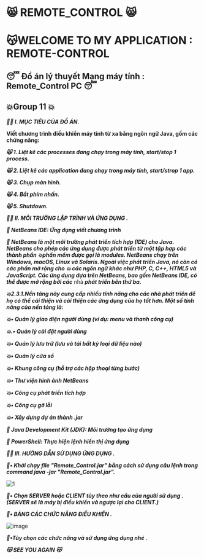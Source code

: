 #                                                              :smile_cat: REMOTE_CONTROL :smile_cat:
#                                                         :kissing_cat:WELCOME TO MY APPLICATION : REMOTE-CONTROL
##                                                       :sleeping: Đồ án lý thuyết Mạng máy tính : Remote_Control PC  :sleeping:
##                                                       :boom:Group 11 :boom:

**_:face_in_clouds:  I.  MỤC TIÊU CỦA ĐỒ ÁN._**

**Viết chương trình điều khiển máy tính từ xa bằng ngôn ngữ Java, gồm các chứng năng:**

**_:scream_cat:	1. Liệt kê các processes đang chạy trong máy tính, start/stop 1 process._**

**_:scream_cat:	2. Liệt kê các application đang chạy trong máy tính, start/strop 1 app._**

**_:scream_cat:	3. Chụp màn hình._**

**_:scream_cat:	4. Bắt phím nhấn._**

**_:scream_cat:	5. Shutdown._**



**_:face_in_clouds:  II. MÔI TRƯỜNG LẬP TRÌNH VÀ ỨNG DỤNG ._**

**_:sparkling_heart:	NetBeans IDE: Ứng dụng viết chương trình_**

**_:speech_balloon:     NetBeans là một môi trường phát triển tích hợp (IDE) cho Java. NetBeans cho phép các ứng dụng được phát triển từ một tập hợp các thành phần_**
**_:boom:phần mềm được gọi là modules. NetBeans chạy trên Windows, macOS, Linux và Solaris. Ngoài việc phát triển Java, nó còn có các phần mở rộng cho_**
**_:boom: các ngôn ngữ khác như PHP, C, C++, HTML5 và JavaScript. Các ứng dụng dựa trên NetBeans, bao gồm NetBeans IDE, có thể được mở rộng bởi các_** nhà
**_phát triển bên thứ ba._**

**_:boom:2.3.1.Nền tảng này cung cấp nhiều tính năng cho các nhà phát triển để họ có thể cải thiện và cải thiện các ứng dụng của họ tốt hơn. Một số tính_**
**_năng của nền tảng là:_**

**_:boom:•	Quản lý giao diện người dùng (ví dụ: menu và thanh công cụ)_**

**_:boom:.•	Quản lý cài đặt người dùng_**

**_:boom:•	Quản lý lưu trữ (lưu và tải bất kỳ loại dữ liệu nào)_**

**_:boom:•	Quản lý cửa sổ_**

**_:boom:•	Khung công cụ (hỗ trợ các hộp thoại từng bước)_**

**_:boom:•	Thư viện hình ảnh NetBeans_**

**_:boom:•	Công cụ phát triển tích hợp_**

**_:boom:•	Công cụ gỡ lỗi_**

**_:boom:•	Xây dựng dự án thành .jar_**

**_:speech_balloon: Java Development Kit (JDK): Môi trường tạo ứng dụng_**

**_:speech_balloon: PowerShell: Thực hiện lệnh hiển thị ứng dụng_**

**_:face_in_clouds: III.  HƯỚNG DẪN SỬ DỤNG ỨNG DỤNG ._**

**_:ghost:•	Khởi chạy file  "Remote_Control.jar"  bằng cách sử dụng câu lệnh trong command java -jar "Remote_Control.jar"._**

![1](https://user-images.githubusercontent.com/100368114/204820460-fe0e5a83-a5d5-441f-9e22-198beea5fc63.jpg)



**_:ghost:•	Chọn SERVER hoặc CLIENT tùy theo như cầu của người sử dụng . (SERVER sẽ là máy bị điều khiển và ngược lại cho CLIENT.)_**

**_:ghost:•	BẢNG CÁC CHỨC NĂNG ĐIỀU KHIỂN ._**

![image](https://user-images.githubusercontent.com/100368114/204820787-58e50632-5639-4546-9020-b9ae2e80650d.png)


**_:ghost:•Tùy chọn các chức năng và sử dụng ứng dụng nhé ._**


**_:kissing_cat:                                                      SEE YOU AGAIN                                                           :kissing_cat:_**



